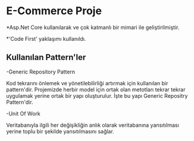 # E-Commerce Proje
*Asp.Net Core kullanılarak ve çok katmanlı bir mimari ile geliştirilmiştir.

*'Code First' yaklaşımı kullanıldı.

## Kullanılan Pattern'ler
-Generic Repository Pattern

  Kod tekrarını önlemek ve yönetilebilirliği artırmak için kullanılan bir pattern'dir. Projemizde herbir model için 
  ortak olan metotları tekrar tekrar uygulamak yerine ortak bir yapı oluşturulur. İşte bu yapı Generic Repositry Pattern'dir.

-Unit Of Work

  Veritabanıyla ilgili her değişikliğin anlık olarak veritabanına yansıtılması yerine toplu bir şekilde yansıtılmasını sağlar.                                        
